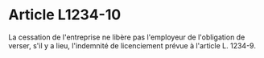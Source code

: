 # Article L1234-10

La cessation de l'entreprise ne libère pas l'employeur de l'obligation de verser, s'il y a lieu, l'indemnité de licenciement prévue à l'article L. 1234-9.